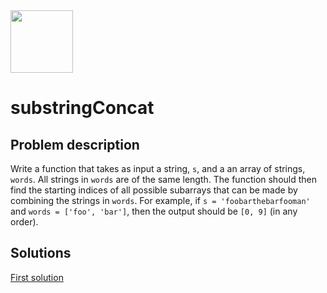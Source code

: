 <img src="https://cdn.iconscout.com/icon/free/png-256/leetcode-3521542-2944960.png?f=webp&w=256" width="100" />

# substringConcat

## Problem description

Write a function that takes as input a string, `s`, and a an array of strings, `words`. All strings in `words` are of the same length. The function should then find the starting indices of all possible subarrays that can be made by combining the strings in `words`. For example, if `s = 'foobarthebarfooman'` and `words = ['foo', 'bar']`, then the output should be `[0, 9]` (in any order). 

## Solutions

[First solution](https://github.com/oStglnd/coding-probs/tree/main/substringConcat/substringConcat.py)